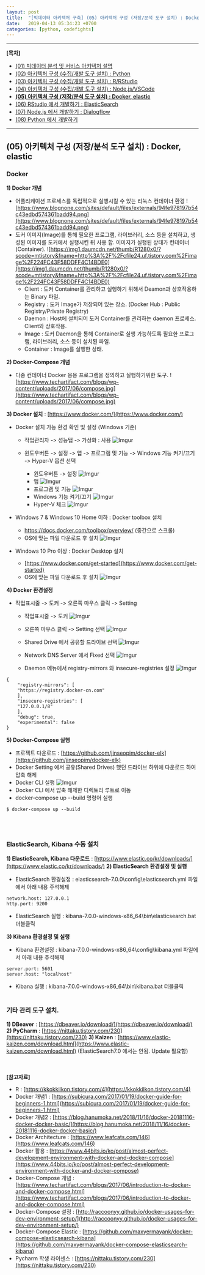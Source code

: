 ```yaml
---
layout: post
title:  "[빅데이터 아키텍처 구축] (05) 아키텍처 구성 (저장/분석 도구 설치) : Docker, elastic"
date:   2019-04-13 05:34:23 +0700
categories: [python, codefights]
---
```


___

__[목차]__

- [(01) 빅데이터 분석 및 서비스 아키텍처 설명](https://jinseopim.github.io/python/codefights/2019/04/12/firstpost-02.html)
- [(02) 아키텍처 구성 (수집/개발 도구 설치) : Python](https://jinseopim.github.io/python/codefights/2019/04/12/firstpost-03-00.html)
- [(03) 아키텍처 구성 (수집/개발 도구 설치) : R/RStudio](https://jinseopim.github.io/r/rstudio/2019/04/12/firstpost-03-01.html)
- [(04) 아키텍처 구성 (수집/개발 도구 설치) : Node.js/VSCode](https://jinseopim.github.io/python/codefights/2019/04/12/firstpost-03-02.html)
- __[(05) 아키텍처 구성 (저장/분석 도구 설치) : Docker, elastic](https://jinseopim.github.io/python/codefights/2019/04/12/firstpost-03-03.html)__
- [(06) RStudio 에서 개발하기 : ElasticSearch](https://jinseopim.github.io/python/codefights/2019/04/12/firstpost-03-04.html)
- [(07) Node.js 에서 개발하기 : Dialogflow](https://jinseopim.github.io/python/codefights/2019/04/12/firstpost-03-05.html)
- [(08) Python 에서 개발하기](https://jinseopim.github.io/python/codefights/2019/04/12/firstpost-04.html)
___

## (05) 아키텍처 구성 (저장/분석 도구 설치) : Docker, elastic
### Docker
**1) Docker 개념**
- 어플리케이션 프로세스를 독립적으로 실행시킬 수 있는 리눅스 컨테이너 환경
![https://www.blognone.com/sites/default/files/externals/94fe978197b54c43edbd574361badd94.png](https://www.blognone.com/sites/default/files/externals/94fe978197b54c43edbd574361badd94.png)
- 도커 이미지(Image)를 통해 필요한 프로그램, 라이브러리, 소스 등을 설치하고, 생성된 이미지를 도커에서 실행시킨 뒤 사용 함. 이미지가 실행된 상태가 컨테이너(Container).
![https://img1.daumcdn.net/thumb/R1280x0/?scode=mtistory&fname=http%3A%2F%2Fcfile24.uf.tistory.com%2Fimage%2F224FC43F58DDFF4C14BDE0](https://img1.daumcdn.net/thumb/R1280x0/?scode=mtistory&fname=http%3A%2F%2Fcfile24.uf.tistory.com%2Fimage%2F224FC43F58DDFF4C14BDE0)
    - Client : 도커 Container를 관리하고 실행하기 위해서 Deamon과 상호작용하는 Binary 파일.
    - Registry : 도커 Image가 저장되어 있는 장소. (Docker Hub : Public Registry/Private Registry)
    - Daemon : Host에 설치되어 도커 Container를 관리하는 daemon 프로세스. Client와 상호작용.
    - Image : 도커 Daemon을 통해 Container로 실행 가능하도록 필요한 프로그램, 라이브러리, 소스 등이 설치된 파일.
    - Container : Image를 실행한 상태.

**2) Docker-Compose 개념**
- 다중 컨테이너 Docker 응용 프로그램을 정의하고 실행하기위한 도구.
![https://www.techartifact.com/blogs/wp-content/uploads/2017/06/compose.jpg](https://www.techartifact.com/blogs/wp-content/uploads/2017/06/compose.jpg)

**3) Docker 설치** : [https://www.docker.com/](https://www.docker.com/)
- Docker 설치 가능 환경 확인 및 설정 (Windows 기준)
	- 작업관리자 -> 성능탭 -> 가상화 : 사용
![Imgur](https://i.imgur.com/zz8ZCsO.png)

	- 윈도우버튼 -> 설정 -> 앱 -> 프로그램 및 기능 -> Windows 기능 켜기/끄기 -> Hyper-V 옵션 선택
		- 윈도우버튼 -> 설정
![Imgur](https://i.imgur.com/L7KwTZ2.png)
		- 앱
![Imgur](https://i.imgur.com/Xdqv7XJ.png)
		- 프로그램 및 기능
![Imgur](https://i.imgur.com/CAVnHEo.png)
		- Windows 기능 켜기/끄기
![Imgur](https://i.imgur.com/yXdGxcg.png)
		- Hyper-V 체크
![Imgur](https://i.imgur.com/0SOO4WW.png)
- Windows 7 & Windows 10 Home 이하 : Docker toolbox 설치
	- https://docs.docker.com/toolbox/overview/ (중간으로 스크롤)
	- OS에 맞는 파일 다운로드 후 설치
![Imgur](https://i.imgur.com/FT0BXG5.png)

- Windows 10 Pro 이상 : Docker Desktop 설치
	- [https://www.docker.com/get-started](https://www.docker.com/get-started)
	- OS에 맞는 파일 다운로드 후 설치
![Imgur](https://i.imgur.com/TiD3vcV.png)

**4) Docker 환경설정**
- 작업표시줄 -> 도커 -> 오른쪽 마우스 클릭 -> Setting
	- 작업표시줄 -> 도커
![Imgur](https://i.imgur.com/m0psGyR.png)

	- 오른쪽 마우스 클릭 -> Setting 선택
![Imgur](https://i.imgur.com/yKJVgst.png)

	- Shared Drive 에서 공유할 드라이브 선택
![Imgur](https://i.imgur.com/c2a1Uw8.png)

	- Network DNS Server 에서 Fixed 선택
![Imgur](https://i.imgur.com/6R7poK2.png)

	- Daemon 메뉴에서 registry-mirrors 와 insecure-registries 설정
![Imgur](https://i.imgur.com/xAHD6cA.png)
```console
{
    "registry-mirrors": [
    "https://registry.docker-cn.com"
    ],
    "insecure-registries": [
    "127.0.0.1/8"
    ],
    "debug": true,
    "experimental": false
}
```

**5) Docker-Compose 실행**
- 프로젝트 다운로드 : [https://github.com/jinseopim/docker-elk](https://github.com/jinseopim/docker-elk)
- Docker Setting 에서 공유(Shared Drives) 했던 드라이브 하위에 다운로드 하여 압축 해제
- Docker CLI 실행
![Imgur](https://i.imgur.com/O0SlT9E.png)
- Docker CLI 에서 압축 해제한 디렉토리 루트로 이동
- docker-compose up --build 명령어 실행
```console
$ docker-compose up --build
```
<br/><br/>
### ElasticSearch, Kibana 수동 설치
**1) ElasticSearch, Kibana 다운로드** : [https://www.elastic.co/kr/downloads/](https://www.elastic.co/kr/downloads/)
**2) ElasticSearch 환경설정 및 실행**
- ElasticSearch 환경설정 : elasticsearch-7.0.0\config\elasticsearch.yml 파일에서 아래 내용 주석해제
```console
network.host: 127.0.0.1
http.port: 9200
```

- ElasticSearch 실행 : kibana-7.0.0-windows-x86_64\bin\elasticsearch.bat 더블클릭

**3) Kibana 환경설정 및 실행**
- Kibana 환경설정 : kibana-7.0.0-windows-x86_64\config\kibana.yml 파일에서 아래 내용 주석해제
```console
server.port: 5601
server.host: "localhost"
```

- Kibana 실행 : kibana-7.0.0-windows-x86_64\bin\kibana.bat 더블클릭
<br/><br/>
### 기타 관리 도구 설치.
**1) DBeaver** : [https://dbeaver.io/download/](https://dbeaver.io/download/)
**2) PyCharm** : [https://nittaku.tistory.com/230](https://nittaku.tistory.com/230)
**3) Kaizen** : [https://www.elastic-kaizen.com/download.html](https://www.elastic-kaizen.com/download.html) (ElasticSearch7.0 에서는 안됨. Update 필요함)

<br/><br/>
**[참고자료]**
- R : [https://kkokkilkon.tistory.com/4](https://kkokkilkon.tistory.com/4)
- Docker 개념1 : [https://subicura.com/2017/01/19/docker-guide-for-beginners-1.html](https://subicura.com/2017/01/19/docker-guide-for-beginners-1.html)
- Docker 개념2 : [https://blog.hanumoka.net/2018/11/16/docker-20181116-docker-docker-basic/](https://blog.hanumoka.net/2018/11/16/docker-20181116-docker-docker-basic/)
- Docker Architecture : [https://www.leafcats.com/146](https://www.leafcats.com/146)
- Docker 활용 : [https://www.44bits.io/ko/post/almost-perfect-development-environment-with-docker-and-docker-compose](https://www.44bits.io/ko/post/almost-perfect-development-environment-with-docker-and-docker-compose)
- Docker-Compose 개념 : [https://www.techartifact.com/blogs/2017/06/introduction-to-docker-and-docker-compose.html](https://www.techartifact.com/blogs/2017/06/introduction-to-docker-and-docker-compose.html)
- Docker-Compose 설정 : [http://raccoonyy.github.io/docker-usages-for-dev-environment-setup/](http://raccoonyy.github.io/docker-usages-for-dev-environment-setup/)
- Docker-Compose Elastic : [https://github.com/maxyermayank/docker-compose-elasticsearch-kibana](https://github.com/maxyermayank/docker-compose-elasticsearch-kibana)
- Pycharm 학생 라이센스 : [https://nittaku.tistory.com/230](https://nittaku.tistory.com/230)
